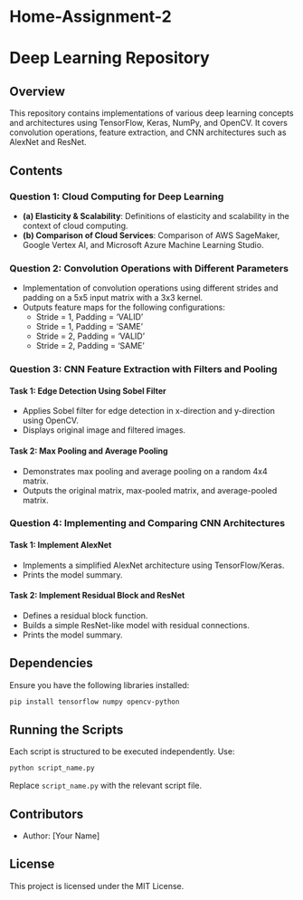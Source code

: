 # Home-Assignment-2
# Deep Learning Repository

## Overview
This repository contains implementations of various deep learning concepts and architectures using TensorFlow, Keras, NumPy, and OpenCV. It covers convolution operations, feature extraction, and CNN architectures such as AlexNet and ResNet.

## Contents
### Question 1: Cloud Computing for Deep Learning
- **(a) Elasticity & Scalability**: Definitions of elasticity and scalability in the context of cloud computing.
- **(b) Comparison of Cloud Services**: Comparison of AWS SageMaker, Google Vertex AI, and Microsoft Azure Machine Learning Studio.

### Question 2: Convolution Operations with Different Parameters
- Implementation of convolution operations using different strides and padding on a 5x5 input matrix with a 3x3 kernel.
- Outputs feature maps for the following configurations:
  - Stride = 1, Padding = ‘VALID’
  - Stride = 1, Padding = ‘SAME’
  - Stride = 2, Padding = ‘VALID’
  - Stride = 2, Padding = ‘SAME’

### Question 3: CNN Feature Extraction with Filters and Pooling
#### Task 1: Edge Detection Using Sobel Filter
- Applies Sobel filter for edge detection in x-direction and y-direction using OpenCV.
- Displays original image and filtered images.

#### Task 2: Max Pooling and Average Pooling
- Demonstrates max pooling and average pooling on a random 4x4 matrix.
- Outputs the original matrix, max-pooled matrix, and average-pooled matrix.

### Question 4: Implementing and Comparing CNN Architectures
#### Task 1: Implement AlexNet
- Implements a simplified AlexNet architecture using TensorFlow/Keras.
- Prints the model summary.

#### Task 2: Implement Residual Block and ResNet
- Defines a residual block function.
- Builds a simple ResNet-like model with residual connections.
- Prints the model summary.

## Dependencies
Ensure you have the following libraries installed:
```bash
pip install tensorflow numpy opencv-python
```

## Running the Scripts
Each script is structured to be executed independently. Use:
```bash
python script_name.py
```
Replace `script_name.py` with the relevant script file.

## Contributors
- Author: [Your Name]

## License
This project is licensed under the MIT License.
